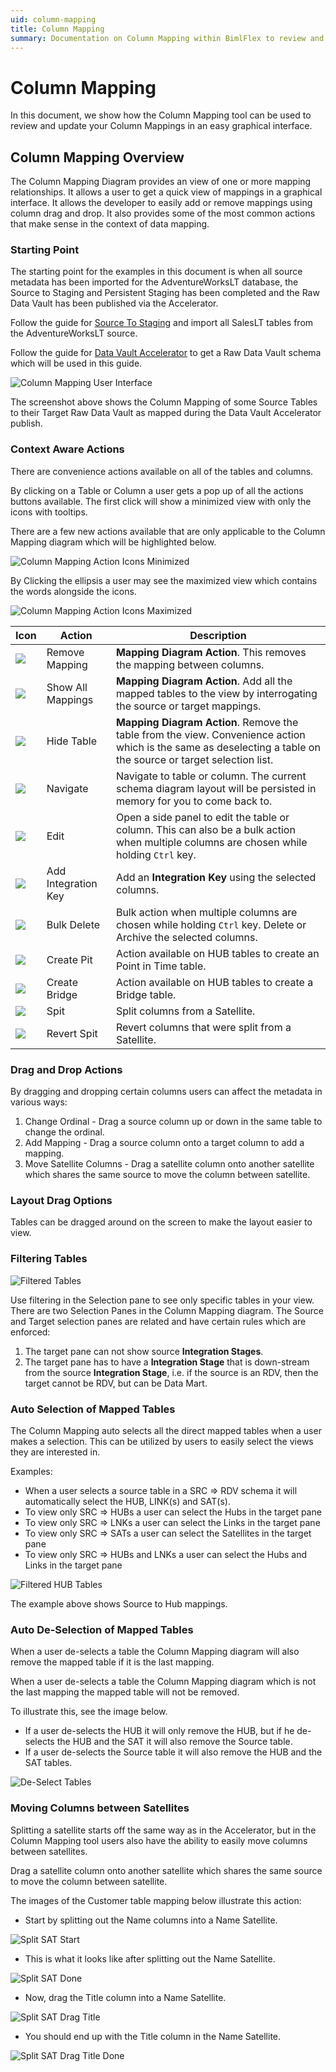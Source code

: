 ```yaml
---
uid: column-mapping
title: Column Mapping
summary: Documentation on Column Mapping within BimlFlex to review and update graphical interface, with starting point, context aware actions, action buttons, and settings
---
```

# Column Mapping

In this document, we show how the Column Mapping tool can be used to review and update your Column Mappings in an easy graphical interface.

## Column Mapping Overview

The Column Mapping Diagram provides an view of one or more mapping relationships. It allows a user to get a quick view of mappings in a graphical interface. It allows the developer to easily add or remove mappings using column drag and drop. It also provides some of the most common actions that make sense in the context of data mapping.

### Starting Point

The starting point for the examples in this document is when all source metadata has been imported for the AdventureWorksLT database, the Source to Staging and Persistent Staging has been completed and the Raw Data Vault has been published via the Accelerator.

[//]: # (TODO: Link to UPDATED Source To Staging document)

Follow the guide for [Source To Staging](../concepts/source-to-staging-templates.md) and import all SalesLT tables from the AdventureWorksLT source.

Follow the guide for [Data Vault Accelerator](accelerator.md) to get a Raw Data Vault schema which will be used in this guide.

![Column Mapping User Interface](images/bimlflex-app-column-mapping-full-ui.png "Column Mapping User Interface")

The screenshot above shows the Column Mapping of some Source Tables to  their Target Raw Data Vault as mapped during the Data Vault Accelerator publish.

### Context Aware Actions

There are convenience actions available on all of the tables and columns.

By clicking on a Table or Column a user gets a pop up of all the actions buttons available. The first click will show a minimized view with only the icons with tooltips.

There are a few new actions available that are only applicable to the Column Mapping diagram which will be highlighted below.

![Column Mapping Action Icons Minimized](images/bimlflex-app-column-mapping-actions-minimized.png "Column Mapping Action Icons Maximized")

By Clicking the ellipsis a user may see the maximized view which contains the words alongside the icons.

![Column Mapping Action Icons Maximized](images/bimlflex-app-column-mapping-actions-maximized.png "Column Mapping Action Icons Maximized")

| Icon | Action | Description |
|--- |--- |--- |
| <div class="icon-col m-5"><img src="images/svg-icons/remove-reference.svg"/></div> | <span class="nowrap-col m-5">Remove Mapping</span> | **Mapping Diagram Action**. This removes the mapping between columns. |
| <div class="icon-col m-5"><img src="images/svg-icons/show-related.svg"/></div> | <span class="nowrap-col m-5">Show All Mappings</span> | **Mapping Diagram Action**. Add all the mapped tables to the view by interrogating the source or target mappings. |
| <div class="icon-col m-5"><img src="images/svg-icons/filter-clear.svg"/></div> | <span class="nowrap-col m-5">Hide Table</span> | **Mapping Diagram Action**. Remove the table from the view. Convenience action which is the same as deselecting a table on the source or target selection list.  |
| <div class="icon-col m-5"><img src="images/svg-icons/navigate.svg"/></div> | <span class="nowrap-col m-5">Navigate</span> | Navigate to table or column. The current schema diagram layout will be persisted in memory for you to come back to. |
| <div class="icon-col m-5"><img src="images/svg-icons/edit.svg"/></div> | <span class="nowrap-col m-5">Edit</span> | Open a side panel to edit the table or column. This can also be a bulk action when multiple columns are chosen while holding `Ctrl` key.|
| <div class="icon-col m-5"><img src="images/svg-icons/composite-key.svg"/></div> | <span class="nowrap-col m-5">Add Integration Key</span> | Add an **Integration Key** using the selected columns. |
| <div class="icon-col m-5"><img src="images/svg-icons/exclude.svg"/></div> | <span class="nowrap-col m-5">Bulk Delete</span> | Bulk action when multiple columns are chosen while holding `Ctrl` key. Delete or Archive the selected columns. |
| <div class="icon-col m-5"><img src="images/svg-icons/create-pit.svg"/></div> | <span class="nowrap-col m-5">Create Pit</span> | Action available on HUB tables to create an Point in Time table. |
| <div class="icon-col m-5"><img src="images/svg-icons/create-bridge.svg"/></div> | <span class="nowrap-col m-5">Create Bridge</span> | Action available on HUB tables to create a Bridge table. |
| <div class="icon-col m-5"><img src="images/svg-icons/split-columns.svg"/></div> | <span class="nowrap-col m-5">Spit</span> | Split columns from a Satellite. |
| <div class="icon-col m-5"><img src="images/svg-icons/revert-split-columns.svg"/></div> | <span class="nowrap-col m-5">Revert Spit</span> | Revert columns that were split from a Satellite. |

### Drag and Drop Actions

By dragging and dropping certain columns users can affect the metadata in various ways:

1. Change Ordinal - Drag a source column up or down in the same table to change the ordinal.
1. Add Mapping - Drag a source column onto a target column to add a mapping.
1. Move Satellite Columns - Drag a satellite column onto another satellite which shares the same source to move the column between satellite.

### Layout Drag Options

Tables can be dragged around on the screen to make the layout easier to view.

### Filtering Tables

![Filtered Tables](images/bimlflex-app-column-mapping-selection-panes.png "Filtered Tables")

Use filtering in the Selection pane to see only specific tables in your view. There are two Selection Panes in the Column Mapping diagram. The Source and Target selection panes are related and have certain rules which are enforced:

1. The target pane can not show source **Integration Stages**.
1. The target pane has to have a **Integration Stage** that is down-stream from the source **Integration Stage**, i.e. if the source is an RDV, then the target cannot be RDV, but can be Data Mart.

### Auto Selection of Mapped Tables

The Column Mapping auto selects all the direct mapped tables when a user makes a selection. This can be utilized by users to easily select the views they are interested in.

Examples:

* When a user selects a source table in a SRC => RDV schema it will automatically select the HUB, LINK(s) and SAT(s).
* To view only SRC => HUBs a user can select the Hubs in the target pane
* To view only SRC => LNKs a user can select the Links in the target pane
* To view only SRC => SATs a user can select the Satellites in the target pane
* To view only SRC => HUBs and LNKs a user can select the Hubs and Links in the target pane

![Filtered HUB Tables](images/bimlflex-app-column-mapping-hubs.png "Filtered HUB Tables")

The example above shows Source to Hub mappings.

### Auto De-Selection of Mapped Tables

When a user de-selects a table the Column Mapping diagram will also remove the mapped table if it is the last mapping.

When a user de-selects a table the Column Mapping diagram which is not the last mapping the mapped table will not be removed.

To illustrate this, see the image below.

* If a user de-selects the HUB it will only remove the HUB, but if he de-selects the HUB and the SAT it will also remove the Source table.
* If a user de-selects the Source table it will also remove the HUB and the SAT tables.

![De-Select Tables](images/bimlflex-app-column-mapping-de-select.png "De-Select Tables")

### Moving Columns between Satellites

Splitting a satellite starts off the same way as in the Accelerator, but in the Column Mapping tool users also have the ability to easily move columns between satellites.

Drag a satellite column onto another satellite which shares the same source to move the column between satellite.

The images of the Customer table mapping below illustrate this action:

* Start by splitting out the Name columns into a Name Satellite.

![Split SAT Start](images/bimlflex-app-column-mapping-split-start.png "Split SAT Start")

* This is what it looks like after splitting out the Name Satellite.

![Split SAT Done](images/bimlflex-app-column-mapping-split-done.png "Split SAT Done")

* Now, drag the Title column into a Name Satellite.

![Split SAT Drag Title](images/bimlflex-app-column-mapping-split-drag-title.png "Split SAT Drag Title")

* You should end up with the Title column in the Name Satellite.

![Split SAT Drag Title Done](images/bimlflex-app-column-mapping-split-drag-title-done.png "Split SAT Drag Title Done")
